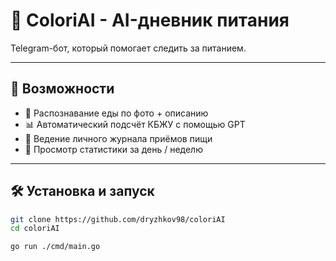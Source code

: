 # 🧠 ColoriAI - AI-дневник питания

Telegram-бот, который помогает следить за питанием.

---

## 🚀 Возможности

- 📸 Распознавание еды по фото + описанию
- 📊 Автоматический подсчёт КБЖУ с помощью GPT
- 📝 Ведение личного журнала приёмов пищи
- 🧾 Просмотр статистики за день / неделю

---


## 🛠️ Установка и запуск

```bash
git clone https://github.com/dryzhkov98/coloriAI
cd coloriAI

go run ./cmd/main.go
```

